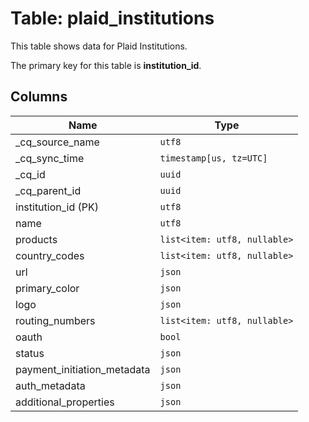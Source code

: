 # Table: plaid_institutions

This table shows data for Plaid Institutions.

The primary key for this table is **institution_id**.

## Columns

| Name          | Type          |
| ------------- | ------------- |
|_cq_source_name|`utf8`|
|_cq_sync_time|`timestamp[us, tz=UTC]`|
|_cq_id|`uuid`|
|_cq_parent_id|`uuid`|
|institution_id (PK)|`utf8`|
|name|`utf8`|
|products|`list<item: utf8, nullable>`|
|country_codes|`list<item: utf8, nullable>`|
|url|`json`|
|primary_color|`json`|
|logo|`json`|
|routing_numbers|`list<item: utf8, nullable>`|
|oauth|`bool`|
|status|`json`|
|payment_initiation_metadata|`json`|
|auth_metadata|`json`|
|additional_properties|`json`|